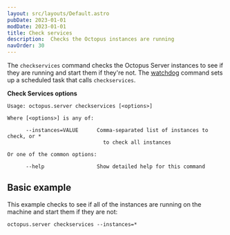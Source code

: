 ```yaml
---
layout: src/layouts/Default.astro
pubDate: 2023-01-01
modDate: 2023-01-01
title: Check services
description:  Checks the Octopus instances are running
navOrder: 30
---
```


The `checkservices` command checks the Octopus Server instances to see if they are running and start them if they're not.  The [watchdog](/docs/administration/managing-infrastructure/service-watchdog) command sets up a scheduled task that calls `checkservices`.

**Check Services options**

```text
Usage: octopus.server checkservices [<options>]

Where [<options>] is any of:

      --instances=VALUE      Comma-separated list of instances to check, or *
                               to check all instances

Or one of the common options:

      --help                 Show detailed help for this command
```

## Basic example

This example checks to see if all of the instances are running on the machine and start them if they are not:

```
octopus.server checkservices --instances=*
```
